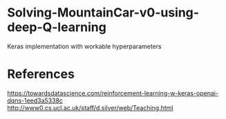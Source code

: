 # Solving-MountainCar-v0-using-deep-Q-learning
Keras implementation with workable hyperparameters

# References
https://towardsdatascience.com/reinforcement-learning-w-keras-openai-dqns-1eed3a5338c
http://www0.cs.ucl.ac.uk/staff/d.silver/web/Teaching.html
